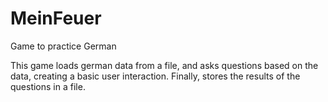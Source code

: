 # MeinFeuer
Game to practice German

This game loads german data from a file, and asks questions based on the data, creating a basic user interaction. Finally, stores the results of the questions in a file.
